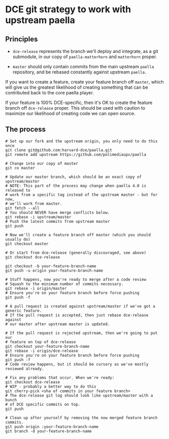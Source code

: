 # DCE git strategy to work with upstream paella

## Principles

* `dce-release` represents the branch we'll deploy and integrate, as a git
  submodule, in our copy of `paella-matterhorn` and `matterhorn` proper.

* `master` should only contain commits from the main upstream `paella`
repository, and be rebased constantly against upstream `paella.`

If you want to create a feature, create your feature branch off `master`, which
will give us the greatest likelihood of creating something that can be
contributed back to the core paella player.

If your feature is 100% DCE-specific, then it's OK to create the feature branch
off `dce-release` proper. This should be used with caution to maximize our
likelihood of creating code we can open source.

## The process

    # Set up our fork and the upstream origin, you only need to do this once
    git clone git@github.com:harvard-dce/paella.git
    git remote add upstream https://github.com/polimediaupv/paella

    # Change into our copy of master
    git co master

    # Update our master branch, which should be an exact copy of upstream/master
    # NOTE: This part of the process may change when paella 4.0 is released to
    # work from a specific tag instead of the upstream master - but for now,
    # we'll work from master.
    git fetch --all
    # You should NEVER have merge conflicts below.
    git rebase -i upstream/master
    # Push the latest commits from upstream master
    git push

    # Now we'll create a feature branch off master (which you should usually do)
    git checkout master

    # Or start from dce-release (generally discouraged, see above)
    git checkout dce-release

    git checkout -b your-feature-branch-name
    git push -u origin your-feature-branch-name

    # Stuff happens, now you're ready to merge after a code review
    # Squash to the minimum number of commits necessary.
    git rebase -i origin/master
    # Ensure you're on your feature branch before force pushing
    git push -f

    # A pull request is created against upstream/master if we've got a generic feature.
    # If the pull request is accepted, then just rebase dce-release against
    # our master after upstream master is updated.

    # If the pull request is rejected upstream, then we're going to put our
    # feature on top of dce-release
    git checkout your-feature-branch-name
    git rebase -i origin/dce-release
    # Ensure you're on your feature branch before force pushing
    git push -f
    # Code review happens, but it should be cursory as we've mostly reviewed already.

    # Fix any problems that occur. When we're ready:
    git checkout dce-release
    # WIP - probably a better way to do this
    git cherry-pick <sha of commits in your feature branch>
    # The dce-release git log should look like upstream/master with a bunch
    # of DCE specific commits on top.
    git push

    # Clean up after yourself by removing the now merged feature branch commits.
    git push origin :your-feature-branch-name
    git branch -d your-feature-branch-name

